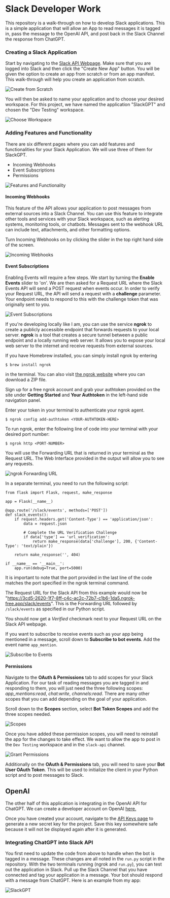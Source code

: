 # Slack Developer Work

This repository is a walk-through on how to develop Slack applications. This is a simple application that will allow an App to read messages it is tagged in, pass the message to the OpenAI API, and post back in the Slack Channel the response from ChatGPT.


### Creating a Slack Application

Start by navigating to the [Slack API Webpage](https://api.slack.com/apps?new_app=1). Make sure that you are logged into Slack and then click the "Create New App" button. You will be given the option to create an app from scratch or from an app manifest. This walk-through will help you create an application from scratch.

![Create from Scratch](/images/create_app.jpg)

You will then be asked to name your application and to choose your desired workspace. For this project, we have named the application "SlackGPT" and chosen the "Dev Testing" workspace. 

![Choose Workspace](/images/create_app2.jpg)

### Adding Features and Functionality

There are six different pages where you can add features and functionalities for your Slack Application. We will use three of them for SlackGPT. 

- Incoming Webhooks
- Event Subscriptions
- Permissions

![Features and Functionality](/images/features_functionality.jpg)


#### Incoming Webhooks

This feature of the API allows your application to post messages from external sources into a Slack Channel. You can use this feature to integrate other tools and services with your Slack workspace, such as alerting systems, monitoring tools, or chatbots. Messages sent to the webhook URL can include text, attachments, and other formatting options. 

Turn Incoming Webhooks on by clicking the slider in the top right hand side of the screen.

![Incoming Webhooks](/images/webhooks.jpg)

#### Event Subscriptions

Enabling Events will require a few steps. We start by turning the **Enable Events** slider to 'on'. We are then asked for a Request URL where the Slack Events API will send a POST request when events occur. In order to verify your Request URL, the API will send a request with a **challenge** parameter. Your endpoint needs to respond to this with the challenge token that was originally sent to you. 

![Event Subscriptions](/images/events.jpg)

If you're developing locally like I am, you can use the service **ngrok** to create a publicly accessible endpoint that forwards requests to your local server. **ngrok** is a tool that creates a secure tunnel between a public endpoint and a locally running web server. It allows you to expose your local web server to the internet and receive requests from external sources.

If you have Homebrew installed, you can simply install ngrok by entering 

`$ brew install ngrok`

in the terminal. You can also visit [the ngrok website](https://ngrok.com/download) where you can download a ZIP file. 

Sign up for a free ngrok account and grab your authtoken provided on the site under **Getting Started** and **Your Authtoken** in the left-hand side navigation panel. 

Enter your token in your terminal to authenticate your ngrok agent.

`$ ngrok config add-authtoken <YOUR-AUTHTOKEN-HERE>`

To run ngrok, enter the following line of code into your terminal with your desired port number:

`$ ngrok http <PORT-NUMBER>`

You will use the Forwarding URL that is returned in your terminal as the Request URL. The Web Interface provided in the output will allow you to see any requests. 

![ngrok Forwarding URL](/images/ngrok.jpg)

In a separate terminal, you need to run the following script:

```
from flask import Flask, request, make_response

app = Flask(__name__)

@app.route('/slack/events', methods=['POST'])
def slack_events():
    if request.headers.get('Content-Type') == 'application/json':
        data = request.json
        
        # Complete the URL Verification Challenge
        if data['type'] == 'url_verification':
            return make_response(data['challenge'], 200, {'Content-Type': 'text/plain'})

    return make_response('', 404)

if __name__ == '__main__':
    app.run(debug=True, port=5000)
```

It is important to note that the port provided in the last line of the code matches the port specified in the ngrok terminal command. 

The Request URL for the Slack API from this example would now be "https://3cd5-2620-1f7-8ff-c4c-ac2c-72b7-c1b6-1da5.ngrok-free.app/slack/events". This is the Forwarding URL followed by `/slack/events` as specified in our Python script. 

You should now get a *Verified* checkmark next to your Request URL on the Slack API webpage. 

If you want to subscribe to receive events such as your app being mentioned in a message, scroll down to **Subscribe to bot events**. Add the event name `app_mention`.

![Subscribe to Events](/images/subscribe_to_events.jpg)

#### Permissions

Navigate to the **OAuth & Permissions** tab to add scopes for your Slack Application. For our task of reading messages you are tagged in and responding to them, you will just need the three following scopes: *app_mentions:read*, *chat:write*, *channels:read*. There are many other scopes that you can add depending on the goal of your application. 

Scroll down to the **Scopes** section, select **Bot Token Scopes** and add the three scopes needed. 

![Scopes](/images/scopes.jpg)

Once you have added these permission scopes, you will need to reinstall the app for the changes to take effect. We want to allow the app to post in the `Dev Testing` workspace and in the `slack-api` channel.  

![Grant Permissions](/images/reinstall_app.jpg)

Additionally on the **OAuth & Permissions** tab, you will need to save your **Bot User OAuth Token**. This will be used to initialize the client in your Python script and to post messages to Slack. 

## OpenAI

The other half of this application is integrating in the OpenAI API for ChatGPT. We can create a developer account on OpenAI [here.](https://platform.openai.com/)

Once you have created your account, navigate to the [API Keys page](https://platform.openai.com/account/api-keys) to generate a new secret key for the project. Save this key somewhere safe because it will not be displayed again after it is generated. 

### Integrating ChatGPT into Slack API

You first need to update the code from above to handle when the bot is tagged in a message. These changes are all noted in the `run.py` script in the repository. With the two terminals running (ngrok and `run.py`), you can test out the application in Slack. Pull up the Slack Channel that you have connected and tag your application in a message. Your bot should respond with a message from ChatGPT. Here is an example from my app:

![SlackGPT](/images/SlackGPT.jpg)

